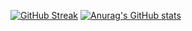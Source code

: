 [![GitHub Streak](https://github-readme-streak-stats.herokuapp.com/?user=LucasKeiti28)](https://git.io/streak-stats)
[![Anurag's GitHub stats](https://github-readme-stats.vercel.app/api?username=LucasKeiti28)](https://github.com/LucasKeiti28/github-readme-stats)
